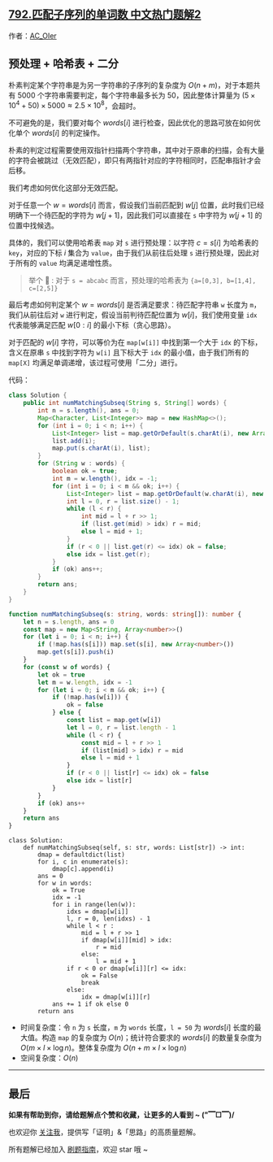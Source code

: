 ## [792.匹配子序列的单词数 中文热门题解2](https://leetcode.cn/problems/number-of-matching-subsequences/solutions/100000/by-ac_oier-u1ox)

作者：[AC_OIer](https://leetcode.cn/u/AC_OIer)
## 预处理 + 哈希表 + 二分

朴素判定某个字符串是为另一字符串的子序列的复杂度为 $O(n + m)$，对于本题共有 $5000$ 个字符串需要判定，每个字符串最多长为 $50$，因此整体计算量为 $(5 \times 10^4 + 50) \times 5000 \approx 2.5 \times 10^8$，会超时。

不可避免的是，我们要对每个 $words[i]$ 进行检查，因此优化的思路可放在如何优化单个 $words[i]$ 的判定操作。

朴素的判定过程需要使用双指针扫描两个字符串，其中对于原串的扫描，会有大量的字符会被跳过（无效匹配），即只有两指针对应的字符相同时，匹配串指针才会后移。

我们考虑如何优化这部分无效匹配。

对于任意一个 $w = words[i]$ 而言，假设我们当前匹配到 $w[j]$ 位置，此时我们已经明确下一个待匹配的字符为 $w[j + 1]$，因此我们可以直接在 `s` 中字符为 $w[j + 1]$ 的位置中找候选。

具体的，我们可以使用哈希表 `map` 对 `s` 进行预处理：以字符 $c = s[i]$ 为哈希表的 `key`，对应的下标 $i$ 集合为 `value`，由于我们从前往后处理 `s` 进行预处理，因此对于所有的 `value` 均满足递增性质。

> 举个 🌰 : 对于 `s = abcabc` 而言，预处理的哈希表为 `{a=[0,3], b=[1,4], c=[2,5]}`

最后考虑如何判定某个 $w = words[i]$ 是否满足要求：待匹配字符串 `w` 长度为 `m`，我们从前往后对 `w` 进行判定，假设当前判待匹配位置为 $w[i]$，我们使用变量 `idx` 代表能够满足匹配 $w[0:i]$ 的最小下标（贪心思路）。

对于匹配的 $w[i]$ 字符，可以等价为在 `map[w[i]]` 中找到第一个大于 `idx` 的下标，含义在原串 `s` 中找到字符为 `w[i]` 且下标大于 `idx` 的最小值，由于我们所有的 `map[X]` 均满足单调递增，该过程可使用「二分」进行。

代码：
```Java []
class Solution {
    public int numMatchingSubseq(String s, String[] words) {
        int n = s.length(), ans = 0;
        Map<Character, List<Integer>> map = new HashMap<>();
        for (int i = 0; i < n; i++) {
            List<Integer> list = map.getOrDefault(s.charAt(i), new ArrayList<>());
            list.add(i);
            map.put(s.charAt(i), list);
        }
        for (String w : words) {
            boolean ok = true;
            int m = w.length(), idx = -1;
            for (int i = 0; i < m && ok; i++) {
                List<Integer> list = map.getOrDefault(w.charAt(i), new ArrayList<>());
                int l = 0, r = list.size() - 1;
                while (l < r) {
                    int mid = l + r >> 1;
                    if (list.get(mid) > idx) r = mid;
                    else l = mid + 1;
                }
                if (r < 0 || list.get(r) <= idx) ok = false;
                else idx = list.get(r);
            }
            if (ok) ans++;
        }
        return ans;
    }
}
```
```TypeScript []
function numMatchingSubseq(s: string, words: string[]): number {
    let n = s.length, ans = 0
    const map = new Map<String, Array<number>>()
    for (let i = 0; i < n; i++) {
        if (!map.has(s[i])) map.set(s[i], new Array<number>())
        map.get(s[i]).push(i)
    }
    for (const w of words) {
        let ok = true
        let m = w.length, idx = -1
        for (let i = 0; i < m && ok; i++) {
            if (!map.has(w[i])) {
                ok = false
            } else {
                const list = map.get(w[i])
                let l = 0, r = list.length - 1
                while (l < r) {
                    const mid = l + r >> 1
                    if (list[mid] > idx) r = mid
                    else l = mid + 1
                }
                if (r < 0 || list[r] <= idx) ok = false
                else idx = list[r]
            }
        }
        if (ok) ans++
    }
    return ans
}
```
```Python3 []
class Solution:
    def numMatchingSubseq(self, s: str, words: List[str]) -> int:
        dmap = defaultdict(list)
        for i, c in enumerate(s):
            dmap[c].append(i)
        ans = 0
        for w in words:
            ok = True
            idx = -1
            for i in range(len(w)):
                idxs = dmap[w[i]]
                l, r = 0, len(idxs) - 1
                while l < r :
                    mid = l + r >> 1
                    if dmap[w[i]][mid] > idx:
                        r = mid
                    else:
                        l = mid + 1
                if r < 0 or dmap[w[i]][r] <= idx:
                    ok = False
                    break
                else:
                    idx = dmap[w[i]][r]
            ans += 1 if ok else 0
        return ans
```
* 时间复杂度：令 `n` 为 `s` 长度，`m` 为 `words` 长度，`l = 50` 为 $words[i]$ 长度的最大值。构造 `map` 的复杂度为 $O(n)$；统计符合要求的 $words[i]$ 的数量复杂度为 $O(m \times l \times \log{n})$。整体复杂度为 $O(n + m \times l \times \log{n})$
* 空间复杂度：$O(n)$

---

## 最后

**如果有帮助到你，请给题解点个赞和收藏，让更多的人看到 ~ ("▔□▔)/**

也欢迎你 [关注我](https://acoier.com/oimg/gzh-qrcode.webp)，提供写「证明」&「思路」的高质量题解。

所有题解已经加入 [刷题指南](https://github.com/SharingSource/LogicStack-LeetCode/wiki)，欢迎 star 哦 ~